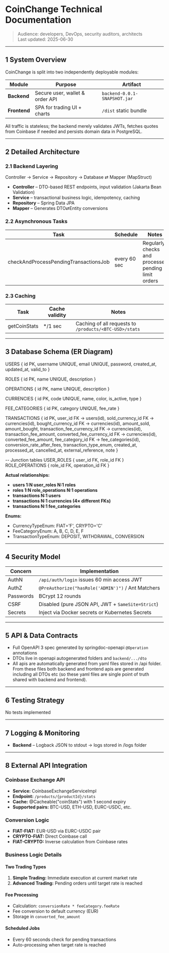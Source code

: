 # CoinChange Technical Documentation

> Audience: developers, DevOps, security auditors, architects  
> Last updated: 2025-06-30

---

## 1   System Overview
CoinChange is split into two independently deployable modules:

| Module   | Purpose                                       | Artifact        |
|----------|-----------------------------------------------|-----------------|
| **Backend** | Secure user, wallet & order API            | `backend-0.0.1-SNAPSHOT.jar` |
| **Frontend** | SPA for trading UI + charts               | `/dist` static bundle |

All traffic is stateless; the backend merely validates JWTs, fetches quotes from Coinbase if needed and persists domain data in PostgreSQL.

---

## 2   Detailed Architecture

### 2.1  Backend Layering

Controller → Service → Repository → Database ⇄ Mapper (MapStruct)

* **Controller** – DTO-based REST endpoints, input validation (Jakarta Bean Validation)
* **Service** – transactional business logic, idempotency, caching
* **Repository** – Spring Data JPA
* **Mapper** – Generates DTO⇄Entity conversions

### 2.2  Asynchronous Tasks
| Task                                  | Schedule     | Notes                                               |
|---------------------------------------|--------------|-----------------------------------------------------|
| checkAndProcessPendingTransactionsJob | every 60 sec | Regularly checks and processes pending limit orders |

### 2.3  Caching
| Task               | Cache validity | Notes                                                  |
|--------------------|----------------|--------------------------------------------------------|
| getCoinStats       | */1 sec        | Caching of all requests to `/products/<BTC-USD>/stats` |

---

## 3   Database Schema (ER Diagram)

USERS {
id PK, username UNIQUE, email UNIQUE, password,
created_at, updated_at, valid_to
}

ROLES {
id PK, name UNIQUE, description
}

OPERATIONS {
id PK, name UNIQUE, description
}

CURRENCIES {
id PK, code UNIQUE, name, color, is_active, type
}

FEE_CATEGORIES {
id PK, category UNIQUE, fee_rate
}

TRANSACTIONS {
id PK,
user_id FK → users(id),
sold_currency_id FK → currencies(id),
bought_currency_id FK → currencies(id),
amount_sold, amount_bought,
transaction_fee_currency_id FK → currencies(id),
transaction_fee_amount,
converted_fee_currency_id FK → currencies(id),
converted_fee_amount,
fee_category_id FK → fee_categories(id),
conversion_rate_after_fees,
transaction_type_enum,
created_at, processed_at, cancelled_at,
external_reference, note
}

-- Junction tables
USER_ROLES { user_id FK, role_id FK }
ROLE_OPERATIONS { role_id FK, operation_id FK }

**Actual relationships:**
* **users 1:N user_roles N:1 roles**
* **roles 1:N role_operations N:1 operations**
* **transactions N:1 users**
* **transactions N:1 currencies (4× different FKs)**
* **transactions N:1 fee_categories**

**Enums:**
* CurrencyTypeEnum: FIAT='F', CRYPTO='C'
* FeeCategoryEnum: A, B, C, D, E, F
* TransactionTypeEnum: DEPOSIT, WITHDRAWAL, CONVERSION
---

## 4   Security Model

| Concern          | Implementation                                             |
|------------------|------------------------------------------------------------|
| AuthN            | `/api/auth/login` issues 60 min access JWT |
| AuthZ            | `@PreAuthorize("hasRole('ADMIN')")` / Ant Matchers         |
| Passwords        | BCrypt 12 rounds                                           |
| CSRF             | Disabled (pure JSON API, JWT + `SameSite=Strict`)          |
| Secrets          | Inject via Docker secrets or Kubernetes Secrets            |

---

## 5   API & Data Contracts
* Full OpenAPI 3 spec generated by springdoc-openapi `@Operation` annotations
* DTOs live in openapi autogenerated folders and `backend/.../dto`
* All apis are automatically generated from yaml files stored in /api folder. From these files both backend and frontend apis are generated including all DTOs etc (so these yaml files are single point of truth shared with backend and frontend).

---

## 6   Testing Strategy
No tests implemented

---

## 7   Logging & Monitoring
* **Backend** – Logback JSON to stdout → logs stored in /logs folder

---

## 8   External API Integration

### Coinbase Exchange API
* **Service:** CoinbaseExchangeServiceImpl
* **Endpoint:** `/products/{productId}/stats`
* **Cache:** @Cacheable("coinStats") with 1 second expiry
* **Supported pairs:** BTC-USD, ETH-USD, EURC-USDC, etc.

### Conversion Logic
* **FIAT-FIAT:** EUR-USD via EURC-USDC pair
* **CRYPTO-FIAT:** Direct Coinbase call
* **FIAT-CRYPTO:** Inverse calculation from Coinbase rates

### Business Logic Details

#### Two Trading Types
1. **Simple Trading:** Immediate execution at current market rate
2. **Advanced Trading:** Pending orders until target rate is reached

#### Fee Processing
* Calculation: `conversionRate * feeCategory.feeRate`
* Fee conversion to default currency (EUR)
* Storage in `converted_fee_amount`

#### Scheduled Jobs
* Every 60 seconds check for pending transactions
* Auto-processing when target rate is reached



